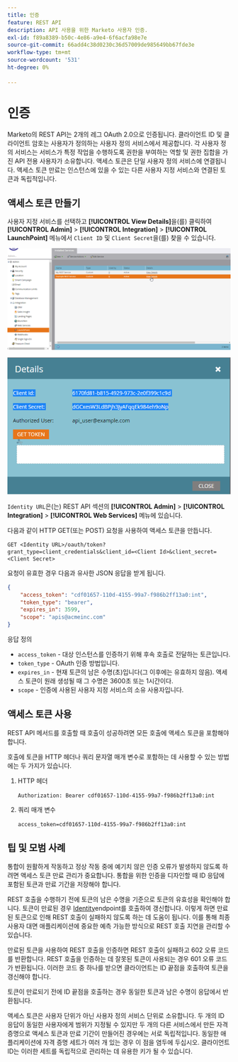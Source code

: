 ```yaml
---
title: 인증
feature: REST API
description: API 사용을 위한 Marketo 사용자 인증.
exl-id: f89a8389-b50c-4e86-a9e4-6f6acfa98e7e
source-git-commit: 66add4c38d0230c36d57009de985649bb67fde3e
workflow-type: tm+mt
source-wordcount: '531'
ht-degree: 0%

---
```


# 인증

Marketo의 REST API는 2개의 레그 OAuth 2.0으로 인증됩니다. 클라이언트 ID 및 클라이언트 암호는 사용자가 정의하는 사용자 정의 서비스에서 제공합니다. 각 사용자 정의 서비스는 서비스가 특정 작업을 수행하도록 권한을 부여하는 역할 및 권한 집합을 가진 API 전용 사용자가 소유합니다. 액세스 토큰은 단일 사용자 정의 서비스에 연결됩니다. 액세스 토큰 만료는 인스턴스에 있을 수 있는 다른 사용자 지정 서비스와 연결된 토큰과 독립적입니다.

## 액세스 토큰 만들기

사용자 지정 서비스를 선택하고 **[!UICONTROL View Details]**&#x200B;을(를) 클릭하여 **[!UICONTROL Admin]** > **[!UICONTROL Integration]** > **[!UICONTROL LaunchPoint]** 메뉴에서 `Client ID` 및 `Client Secret`을(를) 찾을 수 있습니다.

![REST 서비스 세부 정보 가져오기](assets/authentication-service-view-details.png)

![Launchpoint 자격 증명](assets/admin-launchpoint-credentials.png)

`Identity URL`은(는) REST API 섹션의 **[!UICONTROL Admin]** > **[!UICONTROL Integration]** > **[!UICONTROL Web Services]** 메뉴에 있습니다.

다음과 같이 HTTP GET(또는 POST) 요청을 사용하여 액세스 토큰을 만듭니다.

```
GET <Identity URL>/oauth/token?grant_type=client_credentials&client_id=<Client Id>&client_secret=<Client Secret>
```

요청이 유효한 경우 다음과 유사한 JSON 응답을 받게 됩니다.

```json
{
    "access_token": "cdf01657-110d-4155-99a7-f986b2ff13a0:int",
    "token_type": "bearer",
    "expires_in": 3599,
    "scope": "apis@acmeinc.com"
}
```

응답 정의

- `access_token` - 대상 인스턴스를 인증하기 위해 후속 호출로 전달하는 토큰입니다.
- `token_type` - OAuth 인증 방법입니다.
- `expires_in` - 현재 토큰의 남은 수명(초)입니다(그 이후에는 유효하지 않음). 액세스 토큰이 원래 생성될 때 그 수명은 3600초 또는 1시간이다.
- `scope` - 인증에 사용된 사용자 지정 서비스의 소유 사용자입니다.

## 액세스 토큰 사용

REST API 메서드를 호출할 때 호출이 성공하려면 모든 호출에 액세스 토큰을 포함해야 합니다.

호출에 토큰을 HTTP 헤더나 쿼리 문자열 매개 변수로 포함하는 데 사용할 수 있는 방법에는 두 가지가 있습니다.

1. HTTP 헤더

   `Authorization: Bearer cdf01657-110d-4155-99a7-f986b2ff13a0:int`

1. 쿼리 매개 변수

   `access_token=cdf01657-110d-4155-99a7-f986b2ff13a0:int`

## 팁 및 모범 사례

통합이 원활하게 작동하고 정상 작동 중에 예기치 않은 인증 오류가 발생하지 않도록 하려면 액세스 토큰 만료 관리가 중요합니다. 통합을 위한 인증을 디자인할 때 ID 응답에 포함된 토큰과 만료 기간을 저장해야 합니다.

REST 호출을 수행하기 전에 토큰의 남은 수명을 기준으로 토큰의 유효성을 확인해야 합니다. 토큰이 만료된 경우 [Identity](https://developer.adobe.com/marketo-apis/api/identity/#tag/Identity/operation/identityUsingGET)endpoint를 호출하여 갱신합니다. 이렇게 하면 만료된 토큰으로 인해 REST 호출이 실패하지 않도록 하는 데 도움이 됩니다. 이를 통해 최종 사용자 대면 애플리케이션에 중요한 예측 가능한 방식으로 REST 호출 지연을 관리할 수 있습니다.

만료된 토큰을 사용하여 REST 호출을 인증하면 REST 호출이 실패하고 602 오류 코드를 반환합니다. REST 호출을 인증하는 데 잘못된 토큰이 사용되는 경우 601 오류 코드가 반환됩니다. 이러한 코드 중 하나를 받으면 클라이언트는 ID 끝점을 호출하여 토큰을 갱신해야 합니다.

토큰이 만료되기 전에 ID 끝점을 호출하는 경우 동일한 토큰과 남은 수명이 응답에서 반환됩니다.

액세스 토큰은 사용자 단위가 아닌 사용자 정의 서비스 단위로 소유합니다. 두 개의 ID 응답이 동일한 사용자에게 범위가 지정될 수 있지만 두 개의 다른 서비스에서 만든 자격 증명으로 액세스 토큰과 만료 기간이 만들어진 경우에는 서로 독립적입니다. 동일한 애플리케이션에 자격 증명 세트가 여러 개 있는 경우 이 점을 염두에 두십시오. 클라이언트 ID는 이러한 세트를 독립적으로 관리하는 데 유용한 키가 될 수 있습니다.
